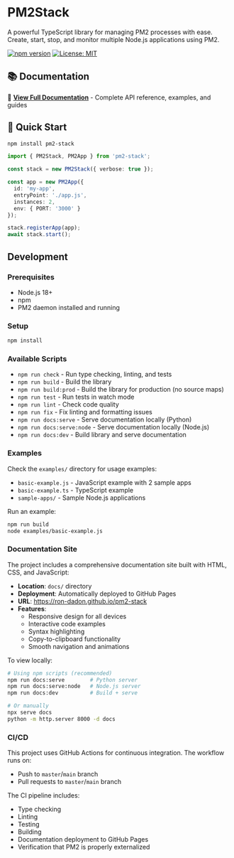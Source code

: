 # PM2Stack

A powerful TypeScript library for managing PM2 processes with ease. Create, start, stop, and monitor multiple Node.js applications using PM2.

[![npm version](https://badge.fury.io/js/pm2-stack.svg)](https://www.npmjs.com/package/pm2-stack)
[![License: MIT](https://img.shields.io/badge/License-MIT-yellow.svg)](https://opensource.org/licenses/MIT)

## 📚 Documentation

📖 **[View Full Documentation](https://ron-dadon.github.io/pm2-stack)** - Complete API reference, examples, and guides

## 🚀 Quick Start

```bash
npm install pm2-stack
```

```typescript
import { PM2Stack, PM2App } from 'pm2-stack';

const stack = new PM2Stack({ verbose: true });

const app = new PM2App({
  id: 'my-app',
  entryPoint: './app.js',
  instances: 2,
  env: { PORT: '3000' }
});

stack.registerApp(app);
await stack.start();
```

## Development

### Prerequisites
- Node.js 18+ 
- npm
- PM2 daemon installed and running

### Setup
```bash
npm install
```

### Available Scripts
- `npm run check` - Run type checking, linting, and tests
- `npm run build` - Build the library
- `npm run build:prod` - Build the library for production (no source maps)
- `npm run test` - Run tests in watch mode
- `npm run lint` - Check code quality
- `npm run fix` - Fix linting and formatting issues
- `npm run docs:serve` - Serve documentation locally (Python)
- `npm run docs:serve:node` - Serve documentation locally (Node.js)
- `npm run docs:dev` - Build library and serve documentation

### Examples
Check the `examples/` directory for usage examples:
- `basic-example.js` - JavaScript example with 2 sample apps
- `basic-example.ts` - TypeScript example
- `sample-apps/` - Sample Node.js applications

Run an example:
```bash
npm run build
node examples/basic-example.js
```

### Documentation Site

The project includes a comprehensive documentation site built with HTML, CSS, and JavaScript:

- **Location**: `docs/` directory
- **Deployment**: Automatically deployed to GitHub Pages
- **URL**: https://ron-dadon.github.io/pm2-stack
- **Features**:
  - Responsive design for all devices
  - Interactive code examples
  - Syntax highlighting
  - Copy-to-clipboard functionality
  - Smooth navigation and animations

To view locally:
```bash
# Using npm scripts (recommended)
npm run docs:serve        # Python server
npm run docs:serve:node   # Node.js server
npm run docs:dev          # Build + serve

# Or manually
npx serve docs
python -m http.server 8000 -d docs
```

### CI/CD
This project uses GitHub Actions for continuous integration. The workflow runs on:
- Push to `master`/`main` branch
- Pull requests to `master`/`main` branch

The CI pipeline includes:
- Type checking
- Linting
- Testing
- Building
- Documentation deployment to GitHub Pages
- Verification that PM2 is properly externalized

